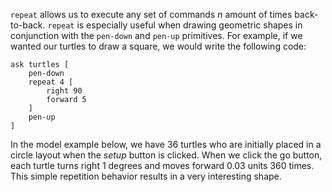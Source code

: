 ﻿`repeat` allows us to execute any set of commands *n* amount of times back-to-back. `repeat` is especially useful when drawing geometric shapes in conjunction with the `pen-down` and `pen-up` primitives. For example, if we wanted our turtles to draw a square, we would write the following code:



```
ask turtles [
	pen-down
	repeat 4 [
		right 90
		forward 5
	]
	pen-up
]
```



In the model example below, we have 36 turtles who are initially placed in a circle layout when the *setup* button is clicked. When we click the go button, each turtle turns right 1 degrees and moves forward 0.03 units 360 times. This simple repetition behavior results in a very interesting shape.